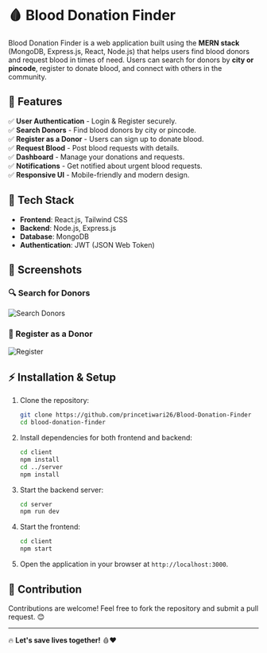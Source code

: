 # 🩸 Blood Donation Finder

Blood Donation Finder is a web application built using the **MERN stack** (MongoDB, Express.js, React, Node.js) that helps users find blood donors and request blood in times of need. Users can search for donors by **city or pincode**, register to donate blood, and connect with others in the community.

## 🌟 Features

✅ **User Authentication** - Login & Register securely.  
✅ **Search Donors** - Find blood donors by city or pincode.  
✅ **Register as a Donor** - Users can sign up to donate blood.  
✅ **Request Blood** - Post blood requests with details.  
✅ **Dashboard** - Manage your donations and requests.  
✅ **Notifications** - Get notified about urgent blood requests.  
✅ **Responsive UI** - Mobile-friendly and modern design.  

## 🚀 Tech Stack

- **Frontend**: React.js, Tailwind CSS
- **Backend**: Node.js, Express.js
- **Database**: MongoDB
- **Authentication**: JWT (JSON Web Token)

## 📸 Screenshots

### 🔍 Search for Donors
![Search Donors](https://i.postimg.cc/G2B3WPWP/Blood-Donation-user-search.png)

### 📝 Register as a Donor
![Register](https://i.postimg.cc/nrKSdghX/Blood-Donation-Register.png)

## ⚡ Installation & Setup

1. Clone the repository:
   ```sh
   git clone https://github.com/princetiwari26/Blood-Donation-Finder
   cd blood-donation-finder
   ```

2. Install dependencies for both frontend and backend:
   ```sh
   cd client
   npm install
   cd ../server
   npm install
   ```

3. Start the backend server:
   ```sh
   cd server
   npm run dev
   ```

4. Start the frontend:
   ```sh
   cd client
   npm start
   ```

5. Open the application in your browser at `http://localhost:3000`.

## 🎯 Contribution

Contributions are welcome! Feel free to fork the repository and submit a pull request. 😊

---

🔥 **Let's save lives together!** 🩸❤️